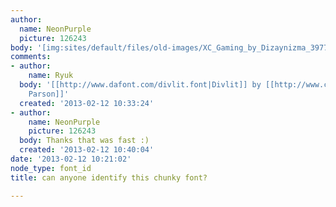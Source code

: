 ```yaml
---
author:
  name: NeonPurple
  picture: 126243
body: '[img:sites/default/files/old-images/XC_Gaming_by_Dizaynizma_3977.jpg]'
comments:
- author:
    name: Ryuk
  body: '[[http://www.dafont.com/divlit.font|Divlit]] by [[http://www.colbyparson.com|Colby
    Parson]]'
  created: '2013-02-12 10:33:24'
- author:
    name: NeonPurple
    picture: 126243
  body: Thanks that was fast :)
  created: '2013-02-12 10:40:04'
date: '2013-02-12 10:21:02'
node_type: font_id
title: can anyone identify this chunky font?

---
```

